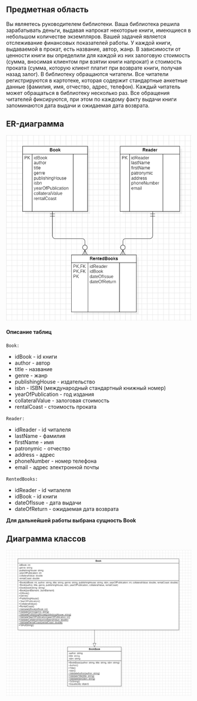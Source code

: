 ## Предметная область
Вы являетесь руководителем библиотеки. Ваша библиотека решила зарабатывать деньги, выдавая напрокат некоторые книги, имеющиеся в небольшом количестве экземпляров. Вашей задачей является отслеживание финансовых показателей работы. У каждой книги, выдаваемой в прокат, есть название, автор, жанр. В зависимости от ценности книги вы определили для каждой из них залоговую стоимость (сумма, вносимая клиентом при взятии книги напрокат) и стоимость проката (сумма, которую клиент платит при возврате книги, получая назад залог). В библиотеку обращаются читатели. Все читатели регистрируются в картотеке, которая содержит стандартные анкетные данные (фамилия, имя, отчество, адрес, телефон). Каждый читатель может обращаться в библиотеку несколько раз. Все обращения читателей фиксируются, при этом по каждому факту выдачи книги запоминаются дата выдачи и ожидаемая дата возврата.
## ER-диаграмма
![ER-диагарамма](<Diagrams/ER diagram.PNG>)

#### Описание таблиц
`Book:`
* idBook - id книги
* author - автор
* title - название
* genre - жанр
* publishingHouse - издательство
* isbn - ISBN (международный стандартный книжный номер)
* yearOfPublication - год издания
* collateralValue - залоговая стоимость
* rentalCoast - стоимость проката

`Reader:`
* idReader - id читалеля
* lastName - фамилия
* firstName - имя
* patronymic - отчество
* address - адрес
* phoneNumber - номер телефона
* email - адрес электронной почты

`RentedBooks:`
* idReader - id читалеля
* idBook - id книги
* dateOfIssue - дата выдачи
* dateOfReturn - ожидаемая дата возврата

**Для дальнейшей работы выбрана сущность Book**
## Диаграмма классов
![Диаграмма классов](<Diagrams/Class diagram.PNG>)